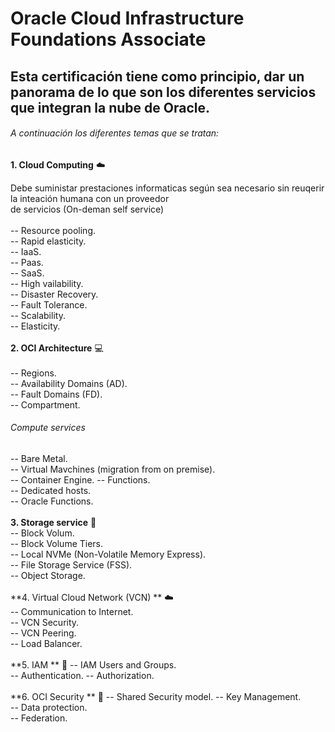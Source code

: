 # Oracle Cloud Infrastructure Foundations Associate
## Esta certificación tiene como principio, dar un panorama de lo que son los diferentes servicios que integran la nube de Oracle.
###### A continuación los diferentes temas que se tratan:
**1. Cloud Computing** :cloud:  
   
Debe suministar prestaciones informaticas según sea necesario sin reuqerir la inteación humana con un proveedor  
de servicios (On-deman self service)  
<br/>
-- Resource pooling.  
-- Rapid elasticity.  
-- IaaS.  
-- Paas.  
-- SaaS.  
-- High vailability.  
-- Disaster Recovery.  
-- Fault Tolerance.  
-- Scalability.  
-- Elasticity.  
<br/>
**2. OCI Architecture** :computer:  
<br/>
-- Regions.  
-- Availability Domains (AD).  
-- Fault Domains (FD).  
-- Compartment.  
###### Compute services  
-- Bare Metal.  
-- Virtual Mavchines (migration from on premise).  
-- Container Engine.
-- Functions.  
-- Dedicated hosts.  
-- Oracle Functions.  
<br/>
**3. Storage service** :floppy_disk:  
-- Block Volum.  
-- Block Volume Tiers.  
-- Local NVMe (Non-Volatile Memory Express).  
-- File Storage Service (FSS).  
-- Object Storage.  
<br/>
**4. Virtual Cloud Network (VCN) ** :cloud:  
-- Communication to Internet.  
-- VCN Security.  
-- VCN Peering.  
-- Load Balancer.  
<br/>
**5. IAM ** :busts_in_silhouette:
-- IAM Users and Groups.  
-- Authentication. 
-- Authorization.  
<br/>
**6. OCI Security ** :customs:
-- Shared Security model. 
-- Key Management.  
-- Data protection.  
-- Federation. 
